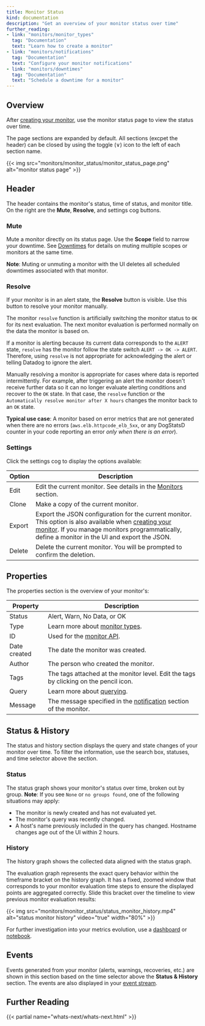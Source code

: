 ```yaml
---
title: Monitor Status
kind: documentation
description: "Get an overview of your monitor status over time"
further_reading:
- link: "monitors/monitor_types"
  tag: "Documentation"
  text: "Learn how to create a monitor"
- link: "monitors/notifications"
  tag: "Documentation"
  text: "Configure your monitor notifications"
- link: "monitors/downtimes"
  tag: "Documentation"
  text: "Schedule a downtime for a monitor"
---
```


## Overview

After [creating your monitor][1], use the monitor status page to view the status over time.

The page sections are expanded by default. All sections (excpet the header) can be closed by using the toggle (&or;) icon to the left of each section name.

{{< img src="monitors/monitor_status/monitor_status_page.png" alt="monitor status page"  >}}

## Header

The header contains the monitor's status, time of status, and monitor title. On the right are the **Mute**, **Resolve**, and settings cog buttons.

### Mute

Mute a monitor directly on its status page. Use the **Scope** field to narrow your downtime. See [Downtimes][2] for details on muting multiple scopes or monitors at the same time.

**Note**: Muting or unmuting a monitor with the UI deletes all scheduled downtimes associated with that monitor.

### Resolve

If your monitor is in an alert state, the **Resolve** button is visible. Use this button to resolve your monitor manually.

The monitor `resolve` function is artificially switching the monitor status to `OK` for its next evaluation. The next monitor evaluation is performed normally on the data the monitor is based on.

If a monitor is alerting because its current data corresponds to the `ALERT` state, `resolve` has the monitor follow the state switch `ALERT -> OK -> ALERT`. Therefore, using `resolve` is not appropriate for acknowledging the alert or telling Datadog to ignore the alert.

Manually resolving a monitor is appropriate for cases where data is reported intermittently. For example, after triggering an alert the monitor doesn't receive further data so it can no longer evaluate alerting conditions and recover to the `OK` state. In that case, the `resolve` function or the `Automatically resolve monitor after X hours` changes the monitor back to an `OK` state.

**Typical use case**: A monitor based on error metrics that are not generated when there are no errors (`aws.elb.httpcode_elb_5xx`, or any DogStatsD counter in your code reporting an error _only when there is an error_).

### Settings

Click the settings cog to display the options available:

| Option | Description                                                                                                                                                                                                    |
|--------|----------------------------------------------------------------------------------------------------------------------------------------------------------------------------------------------------------------|
| Edit   | Edit the current monitor. See details in the [Monitors][1] section.                                                                                                                                            |
| Clone  | Make a copy of the current monitor.                                                                                                                                                                            |
| Export | Export the JSON configuration for the current monitor. This option is also available when [creating your monitor][1]. If you manage monitors programmatically, define a monitor in the UI and export the JSON. |
| Delete | Delete the current monitor. You will be prompted to confirm the deletion.                                                                                                                                      |

## Properties

The properties section is the overview of your monitor's:

| Property     | Description                                                                           |
|--------------|---------------------------------------------------------------------------------------|
| Status       | Alert, Warn, No Data, or OK                                                           |
| Type         | Learn more about [monitor types][1].                                                  |
| ID           | Used for the [monitor API][3].                                                        |
| Date created | The date the monitor was created.                                                     |
| Author       | The person who created the monitor.                                                   |
| Tags         | The tags attached at the monitor level. Edit the tags by clicking on the pencil icon. |
| Query        | Learn more about [querying][4].                                                       |
| Message      | The message specified in the [notification][5] section of the monitor.                |

## Status & History

The status and history section displays the query and state changes of your monitor over time. To filter the information, use the search box, statuses, and time selector above the section.

### Status

The status graph shows your monitor's status over time, broken out by group. **Note**: If you see `None` or `no groups found`, one of the following situations may apply:

* The monitor is newly created and has not evaluated yet.
* The monitor's query was recently changed.
* A host's name previously included in the query has changed. Hostname changes age out of the UI within 2 hours.

### History

The history graph shows the collected data aligned with the status graph.

The evaluation graph represents the exact query behavior within the timeframe bracket on the history graph. It has a fixed, zoomed window that corresponds to your monitor evaluation time steps to ensure the displayed points are aggregated correctly. Slide this bracket over the timeline to view previous monitor evaluation results:

{{< img src="monitors/monitor_status/status_monitor_history.mp4" alt="status monitor history" video="true"  width="80%" >}}

For further investigation into your metrics evolution, use a [dashboard][6] or [notebook][7].

## Events

Events generated from your monitor (alerts, warnings, recoveries, etc.) are shown in this section based on the time selector above the **Status & History** section. The events are also displayed in your [event stream][8].

## Further Reading

{{< partial name="whats-next/whats-next.html" >}}

[1]: /monitors/monitor_types
[2]: /monitors/downtimes
[3]: /api/v1/monitors/
[4]: /dashboards/querying
[5]: /monitors/notifications
[6]: /dashboards
[7]: /notebooks
[8]: /events
